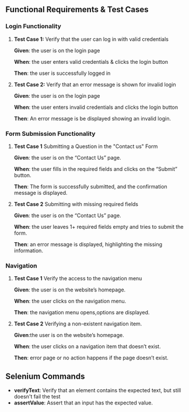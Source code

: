 ## Functional Requirements & Test Cases 

### Login Functionality
1. **Test Case 1:** Verify that the user can log in with valid credentials

   **Given**: the user is on the login page

   **When**: the user enters valid credentials & clicks the login button

   **Then**: the user is successfully logged in

2. **Test Case 2:** Verify that an error message is shown for invalid login

   **Given**: the user is on the login page

   **When**: the user enters invalid credentials and clicks the login button

   **Then**: An error message is be displayed showing an invalid login.

### Form Submission Functionality
1. **Test Case 1** Submitting a Question in the "Contact us" Form

   **Given**: the user is on the “Contact Us” page.
 
   **When**: the user fills in the required fields and clicks on the “Submit” button.

   **Then**: The form is successfully submitted, and the confirmation message is displayed.

2. **Test Case 2** Submitting with missing required fields

   **Given**: the user is on the “Contact Us” page.
  
   **When**: the user leaves 1+ required fields empty and tries to submit the form.
   
   **Then**: an error message is displayed, highlighting the missing information.

### Navigation 
1. **Test Case 1** Verify the access to the navigation menu
 
   **Given**: the user is on the website’s homepage.
 
   **When**: the user clicks on the navigation menu.

   **Then**: the navigation menu opens,options are displayed. 

2.  **Test Case 2** Verifying a non-existent navigation item.
 
    **Given**:the user is on the website’s homepage.

    **When**: the user clicks on a navigation item that doesn’t exist.

    **Then**: error page or no action happens if the page doesn’t exist.
  
## Selenium Commands 
- **verifyText**: Verify that an element contains the expected text, but still doesn't fail the test
- **assertValue**: Assert that an input has the expected value.


